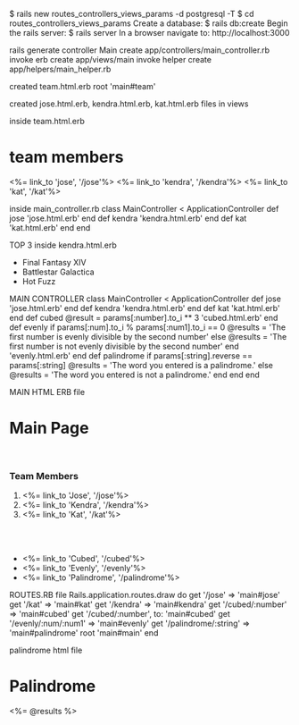 $ rails new routes_controllers_views_params -d postgresql -T
$ cd routes_controllers_views_params
Create a database: $ rails db:create
Begin the rails server: $ rails server
In a browser navigate to: http://localhost:3000


rails generate controller Main
  create  app/controllers/main_controller.rb
      invoke  erb
      create    app/views/main
      invoke  helper
      create    app/helpers/main_helper.rb


created team.html.erb
root 'main#team'

created jose.html.erb, kendra.html.erb, kat.html.erb files in views

inside team.html.erb
<h1> team members</h1>
<%= link_to 'jose', '/jose'%>
<%= link_to 'kendra', '/kendra'%>
<%= link_to 'kat', '/kat'%>


inside main_controller.rb
class MainController < ApplicationController
    def jose
         'jose.html.erb' 
    end
    def kendra
         'kendra.html.erb'
    end
    def kat
         'kat.html.erb'
    end
end


TOP 3 inside kendra.html.erb
<ul>
 <li>Final Fantasy XIV</li>
 <li>Battlestar Galactica</li>
 <li>Hot Fuzz</li>
</ul>


MAIN CONTROLLER
class MainController < ApplicationController
    def jose
         'jose.html.erb' 
    end
    def kendra
         'kendra.html.erb'
    end
    def kat
         'kat.html.erb'
    end
    def cubed 
        @result = params[:number].to_i ** 3
        'cubed.html.erb'
    end
    def evenly 
        if params[:num].to_i % params[:num1].to_i == 0
            @results = 'The first number is evenly divisible by the second number'
        else 
            @results = 'The first number is not evenly divisible by the second number'
        end
        'evenly.html.erb'
    end
    def palindrome
        if params[:string].reverse == params[:string]
            @results = 'The word you entered is a palindrome.'
        else 
            @results = 'The word you entered is not a palindrome.'
        end 
    end
end



MAIN HTML ERB file
<h1>Main Page</h1>
<br/>

<h3>Team Members</h3>
<ol>
<li><%= link_to 'Jose', '/jose'%></li>
<li><%= link_to 'Kendra', '/kendra'%></li>
<li><%= link_to 'Kat', '/kat'%> </li>
</ol>
<br/>
<br/>
<ul>
<li> <%= link_to 'Cubed', '/cubed'%></li>
<li><%= link_to 'Evenly', '/evenly'%></li>
<li><%= link_to 'Palindrome', '/palindrome'%></li>

</ul>




ROUTES.RB file
Rails.application.routes.draw do
    get '/jose' => 'main#jose'
    get '/kat' => 'main#kat'
    get '/kendra' => 'main#kendra'
    get '/cubed/:number' => 'main#cubed'
    get '/cubed/:number', to: 'main#cubed'
    get '/evenly/:num/:num1' => 'main#evenly'
    get '/palindrome/:string' => 'main#palindrome'
    root 'main#main'
end


palindrome html file
<h1> Palindrome </h1>

<%= @results %>
